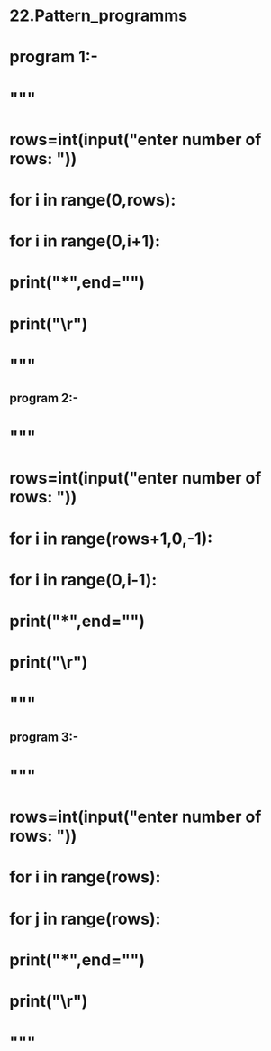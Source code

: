 # 22.Pattern_programms  
#  program 1:-
#  """
# rows=int(input("enter number of rows: "))
# for i in range(0,rows):
#     for i in range(0,i+1): 
#         print("*",end="")
#     print("\r")
# """
##  program 2:-
# """
# rows=int(input("enter number of rows: "))
# for i in range(rows+1,0,-1):
#     for i in range(0,i-1): 
#         print("*",end="")
#     print("\r")
# """
##  program 3:-
# """
# rows=int(input("enter number of rows: "))
# for i in range(rows):
#     for j in range(rows):
#         print("*",end="")
#     print("\r")
# """ 
 
